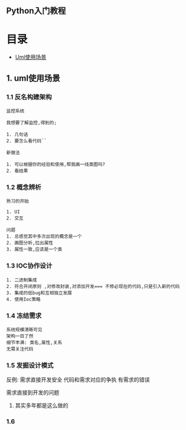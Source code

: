 Python入门教程
---

目录
===
- [Uml使用场景](#uml使用场景)

## 1. uml使用场景

### 1.1 反名构建架构

    监控系统
    
    我想要了解监控,得到的;
    
    1. 几句话
    2. 要怎么看代码``
    
    新做法
    
    1. 可以根据你的经验和使用,帮我画一线类图吗?
    2. 看结果 
    
 ### 1.2  概念辨析
 
    熟习的开始
    
    1. UI
    2. 交互
    
    问题
    1. 总感觉其中多次出现的概念是一个
    2. 画图分析,拉出属性
    3. 属性一致,应该是一个类
    

### 1.3 IOC协作设计

    1. 二进制集成
    2. 符合开闭原则 ,对修改封装,对添加开发=== 不修必现在的代码,只是引入新的代码
    3. 集成的低bug和互相独立发展
    4. 使用Ioc策略
    

### 1.4 冻结需求

    系统规模清晰可见
    架构一目了然
    细节丰满: 类名,属性,关系
    无需关注代码
    
### 1.5 发掘设计模式

反例: 需求直接开发安全
代码和需求对应的争执
有需求的错误

需求直接到开发的问题
1. 其实多年都是这么做的


### 1.6 





















